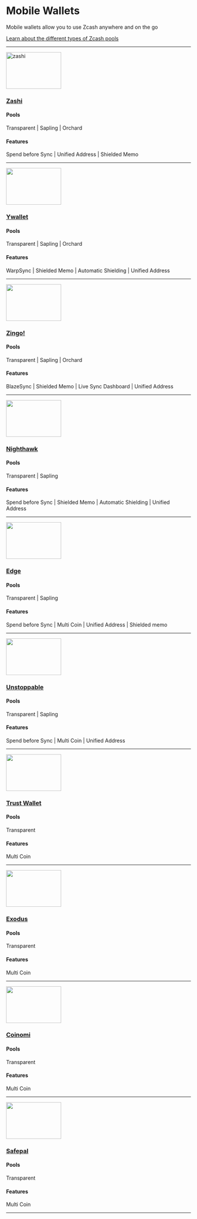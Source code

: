# Mobile Wallets

Mobile wallets allow you to use Zcash anywhere and on the go

[Learn about the different types of Zcash pools](/site/guides/Using_Zcash/Shielded_Pools)

---
<a href="https://electriccoin.co/zashi/">
    <img src="https://i.ibb.co/HgsHnpN/zashiwallet.png" alt="zashi" width="150" height="100"/>
</a>

<aside>

### [Zashi](https://electriccoin.co/zashi/)

#### Pools
Transparent | Sapling | Orchard

#### Features
Spend before Sync | Unified Address | Shielded Memo 

</aside>

---

<a href="https://ywallet.app/installation/">
    <img src="https://i.ibb.co/r6gPvFw/ywalletcard.png" alt="" width="150" height="100"/>
</a>

<aside>
    
### [Ywallet](https://ywallet.app/installation/)

#### Pools
Transparent | Sapling | Orchard 

#### Features
WarpSync | Shielded Memo | Automatic Shielding | Unified Address 

</aside>

---

<a href="https://play.google.com/store/apps/details?id=org.ZingoLabs.Zingo">
    <img src="https://i.ibb.co/bdJ49Ld/zingocard.png" alt="" width="150" height="100"/>
</a>

<aside> 
    
### [Zingo!](https://play.google.com/store/apps/details?id=org.ZingoLabs.Zingo)

#### Pools
Transparent | Sapling | Orchard 
  
#### Features
BlazeSync | Shielded Memo | Live Sync Dashboard | Unified Address 

</aside>

---

<a href="https://nighthawkwallet.com">
    <img src="https://i.ibb.co/7yvM8vq/nighthawkcard.png" alt="" width="150" height="100"/>
</a>

<aside>

### [Nighthawk](https://nighthawkwallet.com)

#### Pools
Transparent | Sapling 
  
#### Features
Spend before Sync | Shielded Memo | Automatic Shielding | Unified Address 

</aside>

---

<a href="https://edge.app">
    <img src="https://i.ibb.co/qCmmHk4/edgecard.png" alt="" width="150" height="100"/>
</a>

<aside>

### [Edge](https://edge.app)

#### Pools
Transparent | Sapling 
  
#### Features
Spend before Sync | Multi Coin | Unified Address | Shielded memo

</aside>

---

<a href="https://unstoppable.money">
    <img src="https://i.ibb.co/KXnS26y/unstoppablecard.png" alt="" width="150" height="100"/>
</a>

<aside>

### [Unstoppable](https://unstoppable.money)
    
#### Pools
Transparent | Sapling 

#### Features
Spend before Sync | Multi Coin | Unified Address 

</aside>

---

<a href="https://trustwallet.com/download">
    <img src="https://i.ibb.co/cNqxBJ1/trustwallet.png" alt="" width="150" height="100"/>
</a>

<aside>
    
### [Trust Wallet](https://trustwallet.com/download)

#### Pools
Transparent

#### Features
Multi Coin

</aside>

---
<a href="https://www.exodus.com/download/">
    <img src="https://i.ibb.co/w0NNZNp/exoduscard.png" alt="" width="150" height="100"/>
</a>

<aside>

### [Exodus](https://www.exodus.com/download/)

#### Pools
Transparent 

#### Features
Multi Coin 

</aside>

----

<a href="https://www.coinomi.com/en/downloads">
    <img src="https://i.ibb.co/QfHmjWY/coinomicard.png" alt="" width="150" height="100"/>
</a>

<aside>


### [Coinomi](https://www.coinomi.com/en/downloads)

#### Pools
Transparent 

#### Features
Multi Coin 

</aside>

----

<a href="https://safepal.com">
    <img src="https://i.ibb.co/h29h6d0/safepalcard.png" alt="" width="150" height="100"/>
</a>

<aside>

### [Safepal](https://safepal.com)

#### Pools
Transparent 

#### Features
Multi Coin 

</aside>

----
